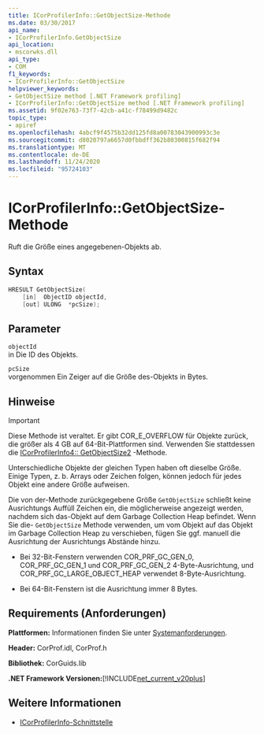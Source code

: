 ```yaml
---
title: ICorProfilerInfo::GetObjectSize-Methode
ms.date: 03/30/2017
api_name:
- ICorProfilerInfo.GetObjectSize
api_location:
- mscorwks.dll
api_type:
- COM
f1_keywords:
- ICorProfilerInfo::GetObjectSize
helpviewer_keywords:
- GetObjectSize method [.NET Framework profiling]
- ICorProfilerInfo::GetObjectSize method [.NET Framework profiling]
ms.assetid: 9f02e763-73f7-42cb-a41c-f78499d9482c
topic_type:
- apiref
ms.openlocfilehash: 4abcf9f4575b32dd125fd8a00783043900993c3e
ms.sourcegitcommit: d8020797a6657d0fbbdff362b80300815f682f94
ms.translationtype: MT
ms.contentlocale: de-DE
ms.lasthandoff: 11/24/2020
ms.locfileid: "95724103"
---
```

# <a name="icorprofilerinfogetobjectsize-method"></a>ICorProfilerInfo::GetObjectSize-Methode

Ruft die Größe eines angegebenen-Objekts ab.  
  
## <a name="syntax"></a>Syntax  
  
```cpp  
HRESULT GetObjectSize(  
    [in]  ObjectID objectId,  
    [out] ULONG  *pcSize);  
```  
  
## <a name="parameters"></a>Parameter  

 `objectId`  
 in Die ID des Objekts.  
  
 `pcSize`  
 vorgenommen Ein Zeiger auf die Größe des-Objekts in Bytes.  
  
## <a name="remarks"></a>Hinweise  
  
> [!IMPORTANT]
> Diese Methode ist veraltet. Er gibt COR_E_OVERFLOW für Objekte zurück, die größer als 4 GB auf 64-Bit-Plattformen sind. Verwenden Sie stattdessen die  [ICorProfilerInfo4:: GetObjectSize2](icorprofilerinfo4-getobjectsize2-method.md) -Methode.  
  
 Unterschiedliche Objekte der gleichen Typen haben oft dieselbe Größe. Einige Typen, z. b. Arrays oder Zeichen folgen, können jedoch für jedes Objekt eine andere Größe aufweisen.  
  
 Die von der-Methode zurückgegebene Größe `GetObjectSize` schließt keine Ausrichtungs Auffüll Zeichen ein, die möglicherweise angezeigt werden, nachdem sich das-Objekt auf dem Garbage Collection Heap befindet. Wenn Sie die- `GetObjectSize` Methode verwenden, um vom Objekt auf das Objekt im Garbage Collection Heap zu verschieben, fügen Sie ggf. manuell die Ausrichtung der Ausrichtungs Abstände hinzu.  
  
- Bei 32-Bit-Fenstern verwenden COR_PRF_GC_GEN_0, COR_PRF_GC_GEN_1 und COR_PRF_GC_GEN_2 4-Byte-Ausrichtung, und COR_PRF_GC_LARGE_OBJECT_HEAP verwendet 8-Byte-Ausrichtung.  
  
- Bei 64-Bit-Fenstern ist die Ausrichtung immer 8 Bytes.  
  
## <a name="requirements"></a>Requirements (Anforderungen)  

 **Plattformen:** Informationen finden Sie unter [Systemanforderungen](../../get-started/system-requirements.md).  
  
 **Header:** CorProf.idl, CorProf.h  
  
 **Bibliothek:** CorGuids.lib  
  
 **.NET Framework Versionen:**[!INCLUDE[net_current_v20plus](../../../../includes/net-current-v20plus-md.md)]  
  
## <a name="see-also"></a>Weitere Informationen

- [ICorProfilerInfo-Schnittstelle](icorprofilerinfo-interface.md)
